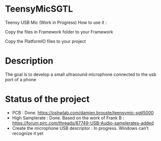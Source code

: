 # TeensyMicSGTL
Teensy USB Mic (Work in Progress)
How to use it :

Copy the files in Framework folder to your Framework

Copy the PlatformIO files to your project

# Description
The goal is to develop a small ultrasound microphone connected to the usb port of a phone

# Status of the project
- PCB : Done. https://oshwlab.com/damien.brouste/teensymic-sgtl5000
- High Samplerate : Done. Based on the work of Frank B : https://forum.pjrc.com/threads/67749-USB-Audio-samplerates-added
- Create the microphone USB descriptor : In progress. Windows can't recognize it yet
